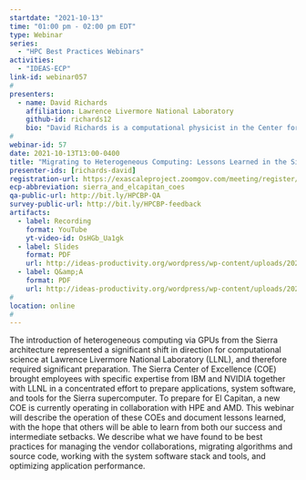 ```yaml
---
startdate: "2021-10-13"
time: "01:00 pm - 02:00 pm EDT"
type: Webinar
series:
  - "HPC Best Practices Webinars"
activities:
  - "IDEAS-ECP"
link-id: webinar057
#
presenters:
  - name: David Richards
    affiliation: Lawrence Livermore National Laboratory
    github-id: richards12
    bio: "David Richards is a computational physicist in the Center for Applied Scientific Computing at Lawrence Livermore National Laboratory (LLNL). He received a B.S. in Physics from Harvey Mudd College and a Ph.D. in Physics from the University of Illinois at Urbana-Champaign. David joined LLNL in 2006 and has over 20 years of experience in scientific computing as both a user and application developer in academic, industrial, and national lab settings.  David currently leads the El Capitan Center of Excellence and the Advanced Architecture and Portability Specialists (AAPS) team at LLNL. He is also the PI for the ECP Proxy App Project. David has served as PI of successful LDRD, CRADA, and LLNL Institutional Center of Excellence projects."
#
webinar-id: 57
date: 2021-10-13T13:00-0400
title: "Migrating to Heterogeneous Computing: Lessons Learned in the Sierra and El Capitan Centers of Excellence"
presenter-ids: [richards-david]
registration-url: https://exascaleproject.zoomgov.com/meeting/register/vJItcOqsrzouG3uIZ7-dvHS7skn8OvfR6_s
ecp-abbreviation: sierra_and_elcapitan_coes
qa-public-url: http://bit.ly/HPCBP-QA
survey-public-url: http://bit.ly/HPCBP-feedback
artifacts:
  - label: Recording
    format: YouTube
    yt-video-id: OsHGb_Ua1gk
  - label: Slides
    format: PDF
    url: http://ideas-productivity.org/wordpress/wp-content/uploads/2021/10/hpcbp057-sierra-elcapitan.pdf
  - label: Q&amp;A
    format: PDF
    url: http://ideas-productivity.org/wordpress/wp-content/uploads/2021/10/hpcbp057-sierra-elcapitan-qa.pdf
#
location: online
#
---
```

The introduction of heterogeneous computing via GPUs from the Sierra architecture represented a significant shift in direction for computational science at Lawrence Livermore National Laboratory (LLNL), and therefore required significant preparation. The Sierra Center of Excellence (COE) brought employees with specific expertise from IBM and NVIDIA together with LLNL in a concentrated effort to prepare applications, system software, and tools for the Sierra supercomputer. To prepare for El Capitan, a new COE is currently operating in collaboration with HPE and AMD. This webinar will describe the operation of these COEs and document lessons learned, with the hope that others will be able to learn from both our success and intermediate setbacks. We describe what we have found to be best practices for managing the vendor collaborations, migrating algorithms and source code, working with the system software stack and tools, and optimizing application performance.
